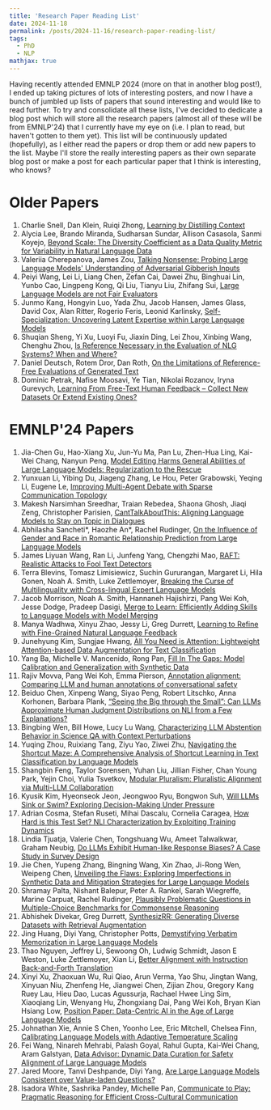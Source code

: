 ```yaml
---
title: 'Research Paper Reading List'
date: 2024-11-18
permalink: /posts/2024-11-16/research-paper-reading-list/
tags:
  - PhD
  - NLP
mathjax: true
---
```


Having recently attended EMNLP 2024 (more on that in another blog post!), I ended up taking pictures of lots of interesting posters, and now I have a bunch of jumbled up lists of papers that sound interesting and would like to read further. To try and consolidate all these lists, I've decided to dedicate a blog post which will store all the research papers (almost all of these will be from EMNLP'24) that I currently have my eye on (i.e. I plan to read, but haven't gotten to them yet). This list will be continuously updated (hopefully), as I either read the papers or drop them or add new papers to the list. Maybe I'll store the really interesting papers as their own separate blog post or make a post for each particular paper that I think is interesting, who knows?

Older Papers
======
1. Charlie Snell, Dan Klein, Ruiqi Zhong, [Learning by Distilling Context](https://arxiv.org/abs/2209.15189)
2. Alycia Lee, Brando Miranda, Sudharsan Sundar, Allison Casasola, Sanmi Koyejo, [Beyond Scale: The Diversity Coefficient as a Data Quality Metric for Variability in Natural Language Data](https://openreview.net/forum?id=tgkWxsOapD)
3. Valeriia Cherepanova, James Zou, [Talking Nonsense: Probing Large Language Models' Understanding of Adversarial Gibberish Inputs](https://openreview.net/forum?id=traR5SsqUt)
4. Peiyi Wang, Lei Li, Liang Chen, Zefan Cai, Dawei Zhu, Binghuai Lin, Yunbo Cao, Lingpeng Kong, Qi Liu, Tianyu Liu, Zhifang Sui, [Large Language Models are not Fair Evaluators](https://aclanthology.org/2024.acl-long.511/)
5. Junmo Kang, Hongyin Luo, Yada Zhu, Jacob Hansen, James Glass, David Cox, Alan Ritter, Rogerio Feris, Leonid Karlinsky, [Self-Specialization: Uncovering Latent Expertise within Large Language Models](https://aclanthology.org/2024.findings-acl.157/)
6. Shuqian Sheng, Yi Xu, Luoyi Fu, Jiaxin Ding, Lei Zhou, Xinbing Wang, Chenghu Zhou, [Is Reference Necessary in the Evaluation of NLG Systems? When and Where?](https://aclanthology.org/2024.naacl-long.474/)
7. Daniel Deutsch, Rotem Dror, Dan Roth, [On the Limitations of Reference-Free Evaluations of Generated Text](https://aclanthology.org/2022.emnlp-main.753/)
8. Dominic Petrak, Nafise Moosavi, Ye Tian, Nikolai Rozanov, Iryna Gurevych, [Learning From Free-Text Human Feedback – Collect New Datasets Or Extend Existing Ones?](https://aclanthology.org/2023.emnlp-main.1011/)

EMNLP'24 Papers
======
1. Jia-Chen Gu, Hao-Xiang Xu, Jun-Yu Ma, Pan Lu, Zhen-Hua Ling, Kai-Wei Chang, Nanyun Peng, [Model Editing Harms General Abilities of Large Language Models: Regularization to the Rescue](https://aclanthology.org/2024.emnlp-main.934/)
2. Yunxuan Li, Yibing Du, Jiageng Zhang, Le Hou, Peter Grabowski, Yeqing Li, Eugene Le, [Improving Multi-Agent Debate with Sparse Communication Topology](https://aclanthology.org/2024.findings-emnlp.427/)
3. Makesh Narsimhan Sreedhar, Traian Rebedea, Shaona Ghosh, Jiaqi Zeng, Christopher Parisien, [CantTalkAboutThis: Aligning Language Models to Stay on Topic in Dialogues](https://aclanthology.org/2024.findings-emnlp.713/)
4. Abhilasha Sancheti*, Haozhe An*, Rachel Rudinger, [On the Influence of Gender and Race in Romantic Relationship Prediction from Large Language Models](https://aclanthology.org/2024.emnlp-main.29/)
5. James Liyuan Wang, Ran Li, Junfeng Yang, Chengzhi Mao, [RAFT: Realistic Attacks to Fool Text Detectors](https://aclanthology.org/2024.emnlp-main.939/)
6. Terra Blevins, Tomasz Limisiewicz, Suchin Gururangan, Margaret Li, Hila Gonen, Noah A. Smith, Luke Zettlemoyer, [Breaking the Curse of Multilinguality with Cross-lingual Expert Language Models](https://aclanthology.org/2024.emnlp-main.604/)
7. Jacob Morrison, Noah A. Smith, Hannaneh Hajishirzi, Pang Wei Koh, Jesse Dodge, Pradeep Dasigi, [Merge to Learn: Efficiently Adding Skills to Language Models with Model Merging](https://aclanthology.org/2024.findings-emnlp.915/)
8. Manya Wadhwa, Xinyu Zhao, Jessy Li, Greg Durrett, [Learning to Refine with Fine-Grained Natural Language Feedback](https://aclanthology.org/2024.findings-emnlp.716/)
9. Junehyung Kim, Sungjae Hwang, [All You Need is Attention: Lightweight Attention-based Data Augmentation for Text Classification](https://aclanthology.org/2024.findings-emnlp.752/)
10. Yang Ba, Michelle V. Mancenido, Rong Pan, [Fill In The Gaps: Model Calibration and Generalization with Synthetic Data](https://aclanthology.org/2024.emnlp-main.955/)
11. Rajiv Movva, Pang Wei Koh, Emma Pierson, [Annotation alignment: Comparing LLM and human annotations of conversational safety](https://aclanthology.org/2024.emnlp-main.511/)
12. Beiduo Chen, Xinpeng Wang, Siyao Peng, Robert Litschko, Anna Korhonen, Barbara Plank, [“Seeing the Big through the Small”: Can LLMs Approximate Human Judgment Distributions on NLI from a Few Explanations?](https://aclanthology.org/2024.findings-emnlp.842/)
13. Bingbing Wen, Bill Howe, Lucy Lu Wang, [Characterizing LLM Abstention Behavior in Science QA with Context Perturbations](https://aclanthology.org/2024.findings-emnlp.197/)
14. Yuqing Zhou, Ruixiang Tang, Ziyu Yao, Ziwei Zhu, [Navigating the Shortcut Maze: A Comprehensive Analysis of Shortcut Learning in Text Classification by Language Models](https://aclanthology.org/2024.findings-emnlp.146/)
15. Shangbin Feng, Taylor Sorensen, Yuhan Liu, Jillian Fisher, Chan Young Park, Yejin Choi, Yulia Tsvetkov, [Modular Pluralism: Pluralistic Alignment via Multi-LLM Collaboration](https://aclanthology.org/2024.emnlp-main.240/)
16. Kyusik Kim, Hyeonseok Jeon, Jeongwoo Ryu, Bongwon Suh, [Will LLMs Sink or Swim? Exploring Decision-Making Under Pressure](https://aclanthology.org/2024.findings-emnlp.668/)
17. Adrian Cosma, Stefan Ruseti, Mihai Dascalu, Cornelia Caragea, [How Hard is this Test Set? NLI Characterization by Exploiting Training Dynamics](https://aclanthology.org/2024.emnlp-main.175/)
18. Lindia Tjuatja, Valerie Chen, Tongshuang Wu, Ameet Talwalkwar, Graham Neubig, [Do LLMs Exhibit Human-like Response Biases? A Case Study in Survey Design](https://aclanthology.org/2024.tacl-1.56/)
19. Jie Chen, Yupeng Zhang, Bingning Wang, Xin Zhao, Ji-Rong Wen, Weipeng Chen, [Unveiling the Flaws: Exploring Imperfections in Synthetic Data and Mitigation Strategies for Large Language Models](https://aclanthology.org/2024.findings-emnlp.873/)
20. Shramay Palta, Nishant Balepur, Peter A. Rankel, Sarah Wiegreffe, Marine Carpuat, Rachel Rudinger, [Plausibly Problematic Questions in Multiple-Choice Benchmarks for Commonsense Reasoning](https://aclanthology.org/2024.findings-emnlp.198/)
21. Abhishek Divekar, Greg Durrett, [SynthesizRR: Generating Diverse Datasets with Retrieval Augmentation](https://aclanthology.org/2024.emnlp-main.1071/)
22. Jing Huang, Diyi Yang, Christopher Potts, [Demystifying Verbatim Memorization in Large Language Models](https://aclanthology.org/2024.emnlp-main.598/)
23. Thao Nguyen, Jeffrey Li, Sewoong Oh, Ludwig Schmidt, Jason E Weston, Luke Zettlemoyer, Xian Li, [Better Alignment with Instruction Back-and-Forth Translation](https://aclanthology.org/2024.findings-emnlp.777/)
24. Xinyi Xu, Zhaoxuan Wu, Rui Qiao, Arun Verma, Yao Shu, Jingtan Wang, Xinyuan Niu, Zhenfeng He, Jiangwei Chen, Zijian Zhou, Gregory Kang Ruey Lau, Hieu Dao, Lucas Agussurja, Rachael Hwee Ling Sim, Xiaoqiang Lin, Wenyang Hu, Zhongxiang Dai, Pang Wei Koh, Bryan Kian Hsiang Low, [Position Paper: Data-Centric AI in the Age of Large Language Models](https://aclanthology.org/2024.findings-emnlp.695/)
25. Johnathan Xie, Annie S Chen, Yoonho Lee, Eric Mitchell, Chelsea Finn, [Calibrating Language Models with Adaptive Temperature Scaling](https://aclanthology.org/2024.emnlp-main.1007/)
26. Fei Wang, Ninareh Mehrabi, Palash Goyal, Rahul Gupta, Kai-Wei Chang, Aram Galstyan, [Data Advisor: Dynamic Data Curation for Safety Alignment of Large Language Models](https://aclanthology.org/2024.emnlp-main.461/)
27. Jared Moore, Tanvi Deshpande, Diyi Yang, [Are Large Language Models Consistent over Value-laden Questions?](https://aclanthology.org/2024.findings-emnlp.891/)
28. Isadora White, Sashrika Pandey, Michelle Pan, [Communicate to Play: Pragmatic Reasoning for Efficient Cross-Cultural Communication](https://aclanthology.org/2024.findings-emnlp.711/)

